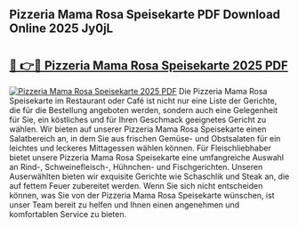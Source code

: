 ## Pizzeria Mama Rosa Speisekarte PDF Download Online 2025 Jy0jL

# <h2><a href="http://gcdkcci.nevu.top/?p=Pizzeria+Mama+Rosa+Speisekarte">🔗 👉🔴 Pizzeria Mama Rosa Speisekarte 2025 PDF</a></h2>

[![Pizzeria Mama Rosa Speisekarte 2025 PDF](https://i.imgur.com/dBaPXMq.png)](http://gcdkcci.nevu.top/?p=Pizzeria+Mama+Rosa+Speisekarte)
Die Pizzeria Mama Rosa Speisekarte im Restaurant oder Café ist nicht nur eine Liste der Gerichte, die für die Bestellung angeboten werden, sondern auch eine Gelegenheit für Sie, ein köstliches und für Ihren Geschmack geeignetes Gericht zu wählen. Wir bieten auf unserer Pizzeria Mama Rosa Speisekarte einen Salatbereich an, in dem Sie aus frischen Gemüse- und Obstsalaten für ein leichtes und leckeres Mittagessen wählen können. Für Fleischliebhaber bietet unsere Pizzeria Mama Rosa Speisekarte eine umfangreiche Auswahl an Rind-, Schweinefleisch-, Hühnchen- und Fischgerichten. Unseren Auserwählten bieten wir exquisite Gerichte wie Schaschlik und Steak an, die auf fettem Feuer zubereitet werden. Wenn Sie sich nicht entscheiden können, was Sie von der Pizzeria Mama Rosa Speisekarte wünschen, ist unser Team bereit zu helfen und Ihnen einen angenehmen und komfortablen Service zu bieten.
